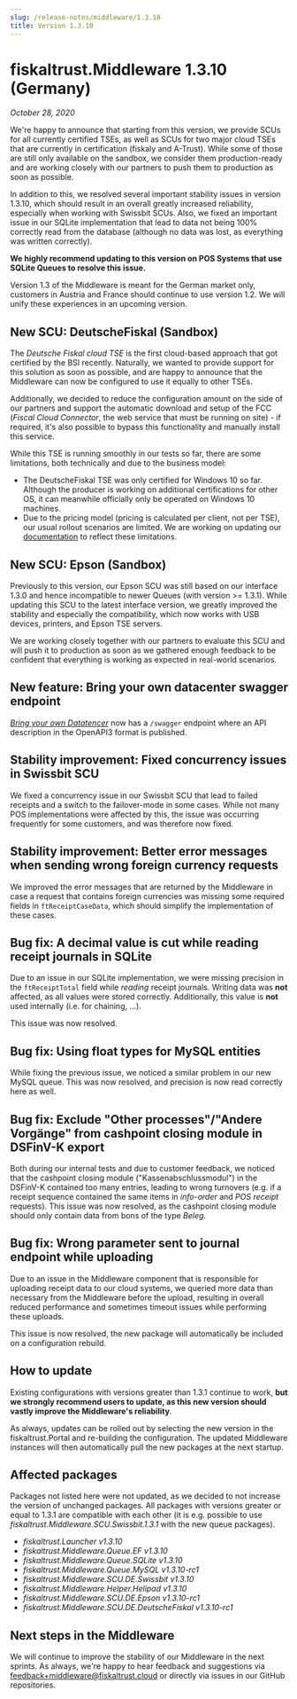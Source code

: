```yaml
---
slug: /release-notes/middleware/1.3.10
title: Version 1.3.10
---
```


# fiskaltrust.Middleware 1.3.10 (Germany)
_October 28, 2020_

We're happy to announce that starting from this version, we provide SCUs for all currently certified TSEs, as well as SCUs for two major cloud TSEs that are currently in certification (fiskaly and A-Trust). While some of those are still only available on the sandbox, we consider them production-ready and are working closely with our partners to push them to production as soon as possible.

In addition to this, we resolved several important stability issues in version 1.3.10, which should result in an overall greatly increased reliability, especially when working with Swissbit SCUs. Also, we fixed an important issue in our SQLite implementation that lead to data not being 100% correctly read from the database (although no data was lost, as everything was written correctly).

**We highly recommend updating to this version on POS Systems that use SQLite Queues to resolve this issue.**

<div class="alert alert--warning" role="alert">Version 1.3 of the Middleware is meant for the German market only, customers in Austria and France should continue to use version 1.2. We will unify these experiences in an upcoming version.</div>

## New SCU: DeutscheFiskal (Sandbox)
The _Deutsche Fiskal cloud TSE_ is the first cloud-based approach that got certified by the BSI recently. Naturally, we wanted to provide support for this solution as soon as possible, and are happy to announce that the Middleware can now be configured to use it equally to other TSEs.

Additionally, we decided to reduce the configuration amount on the side of our partners and support the automatic download and setup of the FCC (_Fiscal Cloud Connector_, the web service that must be running on site) - if required, it's also possible to bypass this functionality and manually install this service.

While this TSE is running smoothly in our tests so far, there are some limitations, both technically and due to the business model:
- The DeutscheFiskal TSE was only certified for Windows 10 so far. Although the producer is working on additional certifications for other OS, it can meanwhile officially only be operated on Windows 10 machines.
- Due to the pricing model (pricing is calculated per client, not per TSE), our usual rollout scenarios are limited. We are working on updating our [documentation](https://docs.fiskaltrust.cloud/doc/productdescription-de-doc/for-posdealers/02-pre-sales/rollout-scenarios.html) to reflect these limitations.

## New SCU: Epson (Sandbox)
Previously to this version, our Epson SCU was still based on our interface 1.3.0 and hence incompatible to newer Queues (with version >= 1.3.1). While updating this SCU to the latest interface version, we greatly improved the stability and especially the compatibility, which now works with USB devices, printers, and Epson TSE servers.

We are working closely together with our partners to evaluate this SCU and will push it to production as soon as we gathered enough feedback to be confident that everything is working as expected in real-world scenarios.

## New feature: Bring your own datacenter swagger endpoint
[_Bring your own Datatencer_](https://github.com/fiskaltrust/product-de-bring-your-own-datacenter) now has a `/swagger` endpoint where an API description in the OpenAPI3 format is published.

## Stability improvement: Fixed concurrency issues in Swissbit SCU
We fixed a concurrency issue in our Swissbit SCU that lead to failed receipts and a switch to the failover-mode in some cases. While not many POS implementations were affected by this, the issue was occurring frequently for some customers, and was therefore now fixed.

## Stability improvement: Better error messages when sending wrong foreign currency requests
We improved the error messages that are returned by the Middleware in case a request that contains foreign currencies was missing some required fields in `ftReceiptCaseData`, which should simplify the implementation of these cases.

## Bug fix: A decimal value is cut while reading receipt journals in SQLite
Due to an issue in our SQLite implementation, we were missing precision in the `ftReceiptTotal` field while _reading_ receipt journals. Writing data was **not** affected, as all values were stored correctly. Additionally, this value is **not** used internally (i.e. for chaining, ...).

This issue was now resolved.

## Bug fix: Using float types for MySQL entities
While fixing the previous issue, we noticed a similar problem in our new MySQL queue. This was now resolved, and precision is now read correctly here as well.

## Bug fix: Exclude "Other processes"/"Andere Vorgänge" from cashpoint closing module in DSFinV-K export
Both during our internal tests and due to customer feedback, we noticed that the cashpoint closing module ("Kassenabschlussmodul") in the DSFinV-K contained too many entries, leading to wrong turnovers (e.g. if a receipt sequence contained the same items in _info-order_ and _POS receipt_ requests). This issue was now resolved, as the cashpoint closing module should only contain data from bons of the type _Beleg_.

## Bug fix: Wrong parameter sent to journal endpoint while uploading 
Due to an issue in the Middleware component that is responsible for uploading receipt data to our cloud systems, we queried more data than necessary from the Middleware before the upload, resulting in overall reduced performance and sometimes timeout issues while performing these uploads.

This issue is now resolved, the new package will automatically be included on a configuration rebuild.

## How to update
Existing configurations with versions greater than 1.3.1 continue to work, **but we strongly recommend users to update, as this new version should vastly improve the Middleware's reliability**.

As always, updates can be rolled out by selecting the new version in the fiskaltrust.Portal and re-building the configuration. The updated Middleware instances will then automatically pull the new packages at the next startup.

## Affected packages
Packages not listed here were not updated, as we decided to not increase the version of unchanged packages. All packages with versions greater or equal to 1.3.1 are compatible with each other (it is e.g. possible to use _fiskaltrust.Middleware.SCU.Swissbit.1.3.1_ with the new queue packages).

- _fiskaltrust.Launcher v1.3.10_
- _fiskaltrust.Middleware.Queue.EF v1.3.10_
- _fiskaltrust.Middleware.Queue.SQLite v1.3.10_
- _fiskaltrust.Middleware.Queue.MySQL v1.3.10-rc1_
- _fiskaltrust.Middleware.SCU.DE.Swissbit v1.3.10_
- _fiskaltrust.Middleware.Helper.Helipad v1.3.10_
- _fiskaltrust.Middleware.SCU.DE.Epson v1.3.10-rc1_
- _fiskaltrust.Middleware.SCU.DE.DeutscheFiskal v1.3.10-rc1_

## Next steps in the Middleware
We will continue to improve the stability of our Middleware in the next sprints. As always, we're happy to hear feedback and suggestions via [feedback+middleware@fiskaltrust.cloud](mailto:feedback+middleware@fiskaltrust.cloud) or directly via issues in our GitHub repositories.
